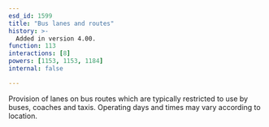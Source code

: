 ```yaml
---
esd_id: 1599
title: "Bus lanes and routes"
history: >-
  Added in version 4.00.
function: 113
interactions: [8]
powers: [1153, 1153, 1184]
internal: false

---
```


Provision of lanes on bus routes which are typically restricted to use by buses, coaches and taxis.  Operating days and times may vary according to location.

